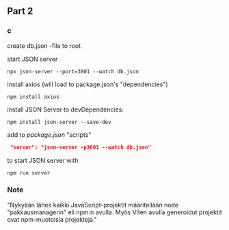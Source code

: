 ## Part 2

### c

create db.json -file to root

start JSON server

```shell
npx json-server --port=3001 --watch db.json
```

install axios (will load to package.json's
"dependencies")

```shell
npm install axios
```

install JSON Server to devDependencies:

```shell
npm install json-server --save-dev
```

add to _package.json_ "scripts"

```json
 "server": "json-server -p3001 --watch db.json"
```

to start JSON server with

```shell
npm run server
```

### Note

"Nykyään lähes kaikki JavaScript-projektit määritellään node "pakkausmanagerin" eli npm:n avulla. Myös Viten avulla generoidut projektit ovat npm-muotoisia projekteja."
